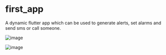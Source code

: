 # first_app

A dynamic flutter app which can be used to generate alerts, set alarms and send sms or call someone.

![image](https://user-images.githubusercontent.com/63350417/148345878-50180f49-5488-4225-abaa-57f6e267d3a5.png)

![image](https://user-images.githubusercontent.com/63350417/148345895-70e90696-aeca-4dd8-9cff-b8e95bce00c2.png)
